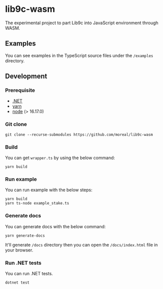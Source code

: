 # lib9c-wasm
The experimental project to part Lib9c into JavaScript environment through WASM.

## Examples

You can see examples in the TypeScript source files under the `/examples` directory.

## Development

### Prerequisite

  - [.NET](https://dotnet.microsoft.com/en-us/download/dotnet/6.0)
  - [yarn](https://yarnpkg.com/)
  - [node](https://nodejs.org/en/) (> 16.17.0)

### Git clone

```
git clone --recurse-submodules https://github.com/moreal/lib9c-wasm
```

### Build

You can get `wrapper.ts` by using the below command:

```
yarn build
```

### Run example

You can run example with the below steps:

```
yarn build
yarn ts-node example_stake.ts
```

### Generate docs

You can generate docs with the below command:

```
yarn generate-docs
```

It'll generate `/docs` directory then you can open the `/docs/index.html` file in your browser.

### Run .NET tests

You can run .NET tests.

```
dotnet test
```
